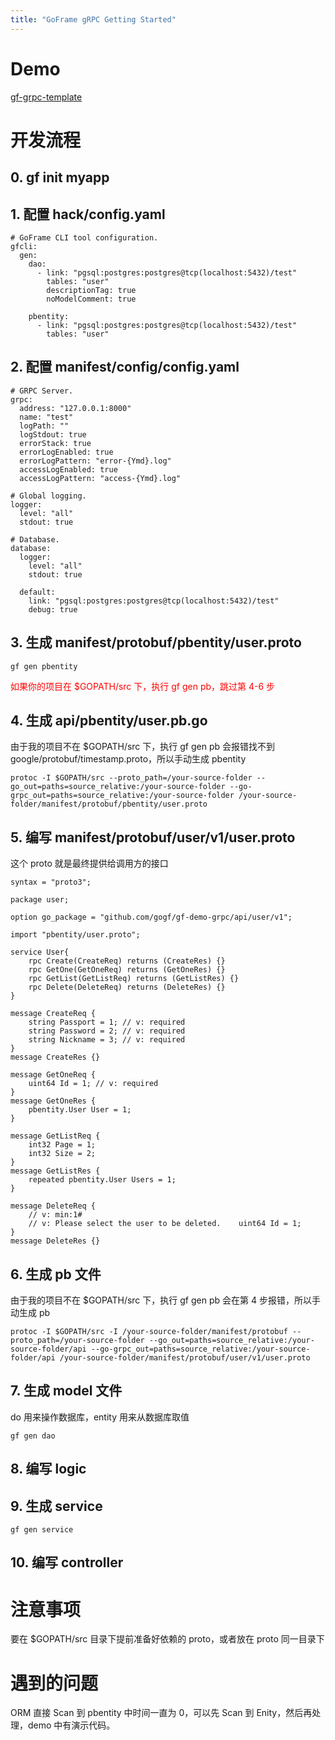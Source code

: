 ```yaml
---
title: "GoFrame gRPC Getting Started"
---
```


# Demo
[gf-grpc-template](https://github.com/zcyc/gf-grpc-template)

# 开发流程

## 0. gf init myapp

## 1. 配置 hack/config.yaml

```
# GoFrame CLI tool configuration.
gfcli:
  gen:
    dao:
      - link: "pgsql:postgres:postgres@tcp(localhost:5432)/test"
        tables: "user"
        descriptionTag: true
        noModelComment: true

    pbentity:
      - link: "pgsql:postgres:postgres@tcp(localhost:5432)/test"
        tables: "user"
```

## 2. 配置 manifest/config/config.yaml

```
# GRPC Server.
grpc:
  address: "127.0.0.1:8000"
  name: "test"
  logPath: ""
  logStdout: true
  errorStack: true
  errorLogEnabled: true
  errorLogPattern: "error-{Ymd}.log"
  accessLogEnabled: true
  accessLogPattern: "access-{Ymd}.log"

# Global logging.
logger:
  level: "all"
  stdout: true

# Database.
database:
  logger:
    level: "all"
    stdout: true

  default:
    link: "pgsql:postgres:postgres@tcp(localhost:5432)/test"
    debug: true
```

## 3. 生成 manifest/protobuf/pbentity/user.proto

```
gf gen pbentity
```

<font color=red>如果你的项目在 $GOPATH/src 下，执行 gf gen pb，跳过第 4-6 步</font>

## 4. 生成 api/pbentity/user.pb.go
由于我的项目不在 $GOPATH/src 下，执行 gf gen pb 会报错找不到 google/protobuf/timestamp.proto，所以手动生成 pbentity
```
protoc -I $GOPATH/src --proto_path=/your-source-folder --go_out=paths=source_relative:/your-source-folder --go-grpc_out=paths=source_relative:/your-source-folder /your-source-folder/manifest/protobuf/pbentity/user.proto
```

## 5. 编写 manifest/protobuf/user/v1/user.proto
这个 proto 就是最终提供给调用方的接口

```
syntax = "proto3";

package user;

option go_package = "github.com/gogf/gf-demo-grpc/api/user/v1";

import "pbentity/user.proto";

service User{
    rpc Create(CreateReq) returns (CreateRes) {}
    rpc GetOne(GetOneReq) returns (GetOneRes) {}
    rpc GetList(GetListReq) returns (GetListRes) {}
    rpc Delete(DeleteReq) returns (DeleteRes) {}
}

message CreateReq {
    string Passport = 1; // v: required
    string Password = 2; // v: required
    string Nickname = 3; // v: required
}
message CreateRes {}

message GetOneReq {
    uint64 Id = 1; // v: required
}
message GetOneRes {
    pbentity.User User = 1;
}

message GetListReq {
    int32 Page = 1;
    int32 Size = 2;
}
message GetListRes {
    repeated pbentity.User Users = 1;
}

message DeleteReq {
    // v: min:1#
    // v: Please select the user to be deleted.    uint64 Id = 1;
}
message DeleteRes {}
```

## 6. 生成 pb 文件
由于我的项目不在 $GOPATH/src 下，执行 gf gen pb 会在第 4 步报错，所以手动生成 pb
```
protoc -I $GOPATH/src -I /your-source-folder/manifest/protobuf --proto_path=/your-source-folder --go_out=paths=source_relative:/your-source-folder/api --go-grpc_out=paths=source_relative:/your-source-folder/api /your-source-folder/manifest/protobuf/user/v1/user.proto
```

## 7. 生成 model 文件
do 用来操作数据库，entity 用来从数据库取值

```
gf gen dao
```

## 8. 编写 logic

## 9. 生成 service

```
gf gen service
```

## 10. 编写 controller

# 注意事项

要在 $GOPATH/src 目录下提前准备好依赖的 proto，或者放在 proto 同一目录下

# 遇到的问题

ORM 直接 Scan 到 pbentity 中时间一直为 0，可以先 Scan 到 Enity，然后再处理，demo 中有演示代码。
